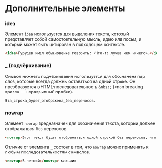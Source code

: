 # Дополнительные элементы

### **idea**

Элемент `idea` используется для выделения текста, который представляет собой самостоятельную мысль, идею или посыл, и который может быть цитирован в подходящем контексте.

```html
<idea>Гурудев имел обыкновение говорить: «Что-то лучше чем ничего».</idea>
```

### **\_ (подчёркивание)**

Символ нижнего подчёркивания используется для обозначеня пар слов, которые всегда должны оставаться на одной строке. Он преобразуется в HTML-последовательность `&nbsp;` («non breaking space» — неразрывный пробел).

```html
Эта_строка_будет_отображена_без_переносов.
```

### **nowrap**

Элемент `nowrap` предназначен для обозначения текста, который должен отображаться без переносов.

```html
<nowrap>Этот текст будет отображаться одной строкой без переносов, что может привести к появлению горизонтальной полосы прокрутки.</nowrap>
```

Отличие от элемента `_` состоит в том, что `nowrap` можно применять к любым последовательностям символов.

```html
<nowrap>5-летний</nowrap> мальчик
```
